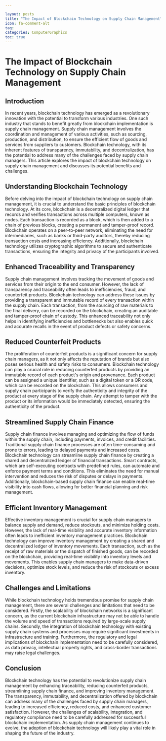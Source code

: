 ```yaml
---

layout: posts
title: "The Impact of Blockchain Technology on Supply Chain Management"
icon: fa-comment-alt
tag:      
categories: ComputerGraphics
toc: true
---
```




# The Impact of Blockchain Technology on Supply Chain Management

## Introduction

In recent years, blockchain technology has emerged as a revolutionary innovation with the potential to transform various industries. One such industry that stands to benefit greatly from blockchain implementation is supply chain management. Supply chain management involves the coordination and management of various activities, such as sourcing, production, and distribution, to ensure the efficient flow of goods and services from suppliers to customers. Blockchain technology, with its inherent features of transparency, immutability, and decentralization, has the potential to address many of the challenges faced by supply chain managers. This article explores the impact of blockchain technology on supply chain management and discusses its potential benefits and challenges.

## Understanding Blockchain Technology

Before delving into the impact of blockchain technology on supply chain management, it is crucial to understand the basic principles of blockchain technology. At its core, blockchain is a decentralized digital ledger that records and verifies transactions across multiple computers, known as nodes. Each transaction is recorded as a block, which is then added to a chain of previous blocks, creating a permanent and tamper-proof record. Blockchain operates on a peer-to-peer network, eliminating the need for intermediaries, such as banks or third-party auditors, thereby reducing transaction costs and increasing efficiency. Additionally, blockchain technology utilizes cryptographic algorithms to secure and authenticate transactions, ensuring the integrity and privacy of the participants involved.

## Enhanced Traceability and Transparency

Supply chain management involves tracking the movement of goods and services from their origin to the end consumer. However, the lack of transparency and traceability often leads to inefficiencies, fraud, and counterfeit products. Blockchain technology can address these issues by providing a transparent and immutable record of every transaction within the supply chain. Each transaction, from the sourcing of raw materials to the final delivery, can be recorded on the blockchain, creating an auditable and tamper-proof chain of custody. This enhanced traceability not only helps in identifying inefficiencies and bottlenecks but also enables quick and accurate recalls in the event of product defects or safety concerns.

## Reduced Counterfeit Products

The proliferation of counterfeit products is a significant concern for supply chain managers, as it not only affects the reputation of brands but also poses serious health and safety risks to consumers. Blockchain technology can play a crucial role in reducing counterfeit products by providing an immutable record of each product's origin and provenance. Each product can be assigned a unique identifier, such as a digital token or a QR code, which can be recorded on the blockchain. This allows consumers and supply chain participants to verify the authenticity and integrity of the product at every stage of the supply chain. Any attempt to tamper with the product or its information would be immediately detected, ensuring the authenticity of the product.

## Streamlined Supply Chain Finance

Supply chain finance involves managing and optimizing the flow of funds within the supply chain, including payments, invoices, and credit facilities. Traditional supply chain finance processes are often time-consuming and prone to errors, leading to delayed payments and increased costs. Blockchain technology can streamline supply chain finance by creating a shared and decentralized ledger of financial transactions. Smart contracts, which are self-executing contracts with predefined rules, can automate and enforce payment terms and conditions. This eliminates the need for manual intervention and reduces the risk of disputes or delays in payments. Additionally, blockchain-based supply chain finance can enable real-time visibility into cash flows, allowing for better financial planning and risk management.

## Efficient Inventory Management

Effective inventory management is crucial for supply chain managers to balance supply and demand, reduce stockouts, and minimize holding costs. However, the lack of real-time visibility and accurate inventory information often leads to inefficient inventory management practices. Blockchain technology can improve inventory management by creating a shared and decentralized ledger of inventory movements. Each transaction, such as the receipt of raw materials or the dispatch of finished goods, can be recorded on the blockchain, providing real-time visibility into inventory levels and movements. This enables supply chain managers to make data-driven decisions, optimize stock levels, and reduce the risk of stockouts or excess inventory.

## Challenges and Limitations

While blockchain technology holds tremendous promise for supply chain management, there are several challenges and limitations that need to be considered. Firstly, the scalability of blockchain networks is a significant concern, as the current blockchain infrastructure may not be able to handle the volume and speed of transactions required by large-scale supply chains. Secondly, the integration of blockchain technology with existing supply chain systems and processes may require significant investments in infrastructure and training. Furthermore, the regulatory and legal implications of blockchain implementation need to be carefully considered, as data privacy, intellectual property rights, and cross-border transactions may raise legal challenges.

## Conclusion

Blockchain technology has the potential to revolutionize supply chain management by enhancing traceability, reducing counterfeit products, streamlining supply chain finance, and improving inventory management. The transparency, immutability, and decentralization offered by blockchain can address many of the challenges faced by supply chain managers, leading to increased efficiency, reduced costs, and enhanced customer satisfaction. However, the challenges of scalability, integration, and regulatory compliance need to be carefully addressed for successful blockchain implementation. As supply chain management continues to evolve, the adoption of blockchain technology will likely play a vital role in shaping the future of the industry.